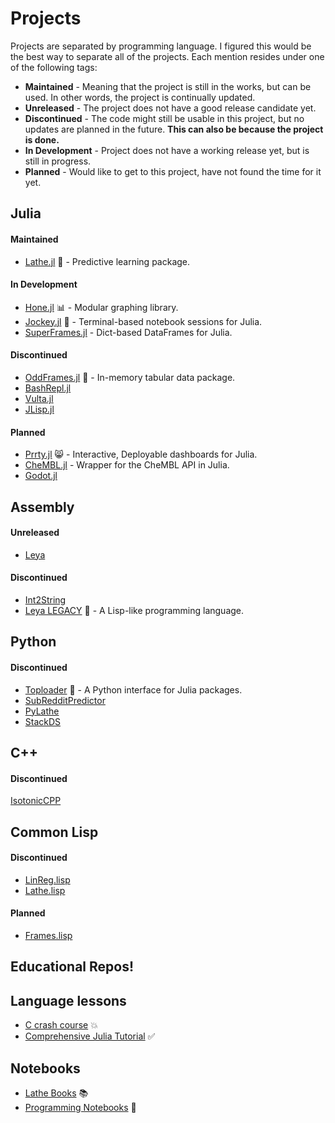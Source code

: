 # Projects
Projects are separated by programming language. I figured this would be the best way to separate all of the projects. Each mention resides under one of the following tags:
- **Maintained** - Meaning that the project is still in the works, but can be used. In other words, the project is continually updated.
- **Unreleased** - The project does not have a good release candidate yet.
- **Discontinued** - The code might still be usable in this project, but no updates are planned in the future. **This can also be because the project is done.**
- **In Development** - Project does not have a working release yet, but is still in progress.
- **Planned** - Would like to get to this project, have not found the time for it yet.
## Julia
#### Maintained
- [Lathe.jl](https://github.com/ChifiSource/Lathe.jl) 🤖 - Predictive learning package.
#### In Development
- [Hone.jl](https://github.com/ChifiSource/Hone.jl) 📊 - Modular graphing library.
- [Jockey.jl](https://github.com/ChifiSource/Jockey.jl) 🐎 - Terminal-based notebook sessions for Julia.
- [SuperFrames.jl](https://github.com/emmettgb/SuperFrames.jl) - Dict-based DataFrames for Julia.
#### Discontinued
- [OddFrames.jl](https://github.com/ChifiSource/OddFrames.jl) 🦸 - In-memory tabular data package.
- [BashRepl.jl](https://github.com/emmettgb/BashRepl.jl)
- [Vulta.jl](https://github.com/emmettgb/Vulta.jl)
- [JLisp.jl](https://github.com/emmettgb/JLisp.jl)
#### Planned
- [Prrty.jl](https://github.com/ChifiSource/Prrty.jl) 😸 - Interactive, Deployable dashboards for Julia.
- [CheMBL.jl](https://github.com/ChifiSource/ChEMBL.jl) - Wrapper for the CheMBL API in Julia.
- [Godot.jl](https://github.com/ChifiSource/Godot.jl)
## Assembly
#### Unreleased
- [Leya](https://github.com/emmettgb/leya)
#### Discontinued
- [Int2String](https://github.com/emmettgb/Int2String)
- [Leya LEGACY](https://github.com/emmettgb/Leya) 🦩 - A Lisp-like programming language.
## Python
 #### Discontinued
- [Toploader](https://github.com/emmettgb/TopLoader) 🍞 - A Python interface for Julia packages.
- [SubRedditPredictor](https://github.com/emmettgb/SubRedditPredictor)
- [PyLathe](https://github.com/emmettgb/PyLathe)
- [StackDS](https://github.com/emmettgb/Stack-DS)
## C++
#### Discontinued
[IsotonicCPP](https://github.com/emmettgb/IsotonicCPP)
## Common Lisp
#### Discontinued
- [LinReg.lisp](https://github.com/emmettgb/LinReg.lisp)
- [Lathe.lisp](https://github.com/emmettgb/Lathe.lisp)
#### Planned
- [Frames.lisp](https://github.com/emmettgb/Frames.lisp)
## Educational Repos!
## Language lessons
- [C crash course](https://github.com/emmettgb/C-CrashCourse) 💥
- [Comprehensive Julia Tutorial](https://github.com/emmettgb/JuliaLessons) ✅
## Notebooks
- [Lathe Books](https://github.com/emmettgb/Lathe-Books) 📚
- [Programming Notebooks](https://github.com/emmettgb/Emmetts-DS-NoteBooks) 📓
